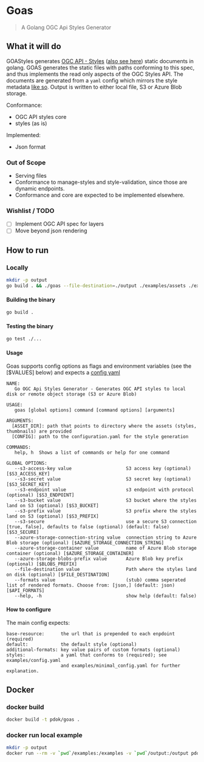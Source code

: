 # Goas

> A Golang OGC Api Styles Generator

## What it will do

GOAStyles generates [OGC API -
Styles](https://github.com/opengeospatial/ogcapi-styles) ([also see
here](http://docs.opengeospatial.org/DRAFTS/20-009.html)) static documents in
golang. GOAS generates the static files with paths conforming to this spec, and
thus implements the read only aspects of the OGC Styles API. The documents are
generated from a `yaml` config which mirrors the style metadata [like
so](#how-to-configure). Output is written to either local file, S3 or Azure Blob storage.

Conformance:

- OGC API styles core
- styles (as is)

Implemented:

- Json format

### Out of Scope

- Serving files
- Conformance to manage-styles and style-validation, since those are dynamic
  endpoints.
- Conformance and core are expected to be implemented elsewhere.

### Wishlist / TODO

- [ ] Implement OGC API spec for layers
- [ ] Move beyond json rendering

## How to run

### Locally

```sh
mkdir -p output
go build . && ./goas --file-destination=./output ./examples/assets ./examples/config.yaml
```

#### Building the binary

```sh
go build .
```

#### Testing the binary

```sh
go test ./...
```

#### Usage

Goas supports config options as flags and environment variables (see the
[$VALUES] below) and expects a [config yaml](#how-to-configure)

```
NAME:
   Go OGC Api Styles Generator - Generates OGC API styles to local disk or remote object storage (S3 or Azure Blob)

USAGE:
   goas [global options] command [command options] [arguments]

ARGUMENTS:
  [ASSET_DIR]: path that points to directory where the assets (styles, thumbnails) are provided
  [CONFIG]: path to the configuration.yaml for the style generation

COMMANDS:
   help, h  Shows a list of commands or help for one command

GLOBAL OPTIONS:
   --s3-access-key value                    S3 access key (optional) [$S3_ACCESS_KEY]
   --s3-secret value                        S3 secret key (optional) [$S3_SECRET_KEY]
   --s3-endpoint value                      s3 endpoint with protocol (optional) [$S3_ENDPOINT]
   --s3-bucket value                        S3 bucket where the styles land on S3 (optional) [$S3_BUCKET]
   --s3-prefix value                        S3 prefix where the styles land on S3 (optional) [$S3_PREFIX]
   --s3-secure                              use a secure S3 connection [true, false], defaults to false (optional) (default: false) [$S3_SECURE]
   --azure-storage-connection-string value  connection string to Azure Blob storage (optional) [$AZURE_STORAGE_CONNECTION_STRING]
   --azure-storage-container value          name of Azure Blob storage container (optional) [$AZURE_STORAGE_CONTAINER]
   --azure-storage-blobs-prefix value       Azure Blob key prefix (optional) [$BLOBS_PREFIX]
   --file-destination value                 Path where the styles land on disk (optional) [$FILE_DESTINATION]
   --formats value                          (stub) comma seperated list of rendered formats. Choose from: [json,] (default: json) [$API_FORMATS]
   --help, -h                               show help (default: false)

```

#### How to configure

The main config expects:

```
base-resource:      the url that is prepended to each enpdoint (required)
default:            the default style (optional)
additional-formats: key value pairs of custom formats (optional)
styles:             a yaml that conforms to (required); see examples/config.yaml 
                    and examples/minimal_config.yaml for further explanation.
```

## Docker

### docker build

```sh
docker build -t pdok/goas .
```

### docker run local example

```sh
mkdir -p output
docker run --rm -v `pwd`/examples:/examples -v `pwd`/output:/output pdok/goas --file-destination /output /examples/assets /examples/config.yaml
```
